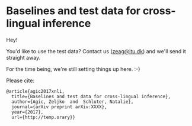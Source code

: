 # Baselines and test data for cross-lingual inference

Hey!

You'd like to use the test data? Contact us (zeag@itu.dk) and we'll send it straight away.

For the time being, we're still setting things up here. :-)

Please cite:

```
@article{agic2017xnli,
  title={Baselines and test data for cross-lingual inference},
  author={Agic, Zeljko  and  Schluter, Natalie},
  journal={arXiv preprint arXiv:XXXX},
  year={2017},
  url={http://temp.orary}}

```
